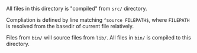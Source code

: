 All files in this directory is "compiled" from `src/` directory.

Compliation is defined by line matching `^source FILEPATH$`,
where `FILEPATH` is resolved from the basedir of current file relatively.

Files from `bin/` will source files from `lib/`.
All files in `bin/` is compiled to this directory.
